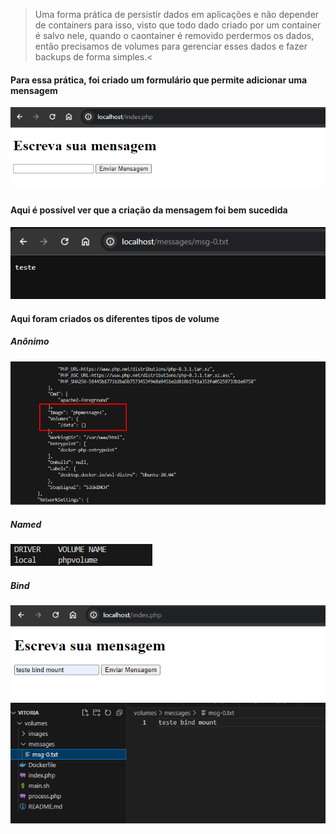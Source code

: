 >Uma forma prática de persistir dados em aplicações e não depender de containers para isso, visto que todo dado criado por um container é salvo nele, quando o caontainer é removido perdermos os dados, então precisamos de volumes para gerenciar esses dados e fazer backups de forma simples.<

#### **Para essa prática, foi criado um formulário que permite adicionar uma mensagem**

<img src="images/form.png"/>

#### **Aqui é possível ver que a criação da mensagem foi bem sucedida**

<img src="images/message01.png"/>

#### **Aqui foram criados os diferentes tipos de volume**

##### Anônimo

<img src="images/volumeanonimocriado.png"/>

##### Named

<img src="images/volumenamedcriado.png"/>

##### Bind

<img src="images/inserindovolumebind.png"/>

<img src="images/volumebindsalvo.png"/>
